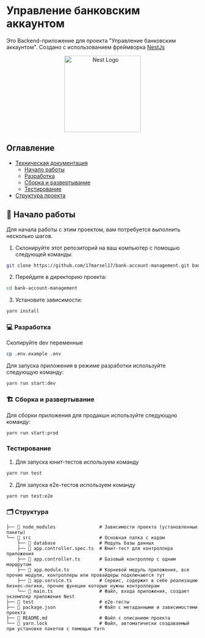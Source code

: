 # Управление банковским аккаунтом

Это Backend-приложение для проекта "Управление банковским аккаунтом". Создано с использованием фреймворка [NestJs](http://nestjs.com/)

<p align="center">
  <a href="http://nestjs.com/" target="blank"><img src="https://nestjs.com/img/logo-small.svg" width="200" alt="Nest Logo" /></a>
</p>

## Оглавление

- [Техническая документация](#оглавление)
  - [Начало работы](#-начало-работы)
  - [Разработка](#-разработка)
  - [Сборка и развертывание](#-сборка-и-развертывание)
  - [Тестирование](#тестирование)
- [Структура проекта](#-структура)

## 🚀 Начало работы

Для начала работы с этим проектом, вам потребуется выполнить несколько шагов.

1. Склонируйте этот репозиторий на ваш компьютер с помощью следующей команды:

```bash
git clone https://github.com/17marsel17/bank-account-management.git bank-account-management
```

2. Перейдите в директорию проекта:

```bash
cd bank-account-management
```

3. Установите зависимости:

```bash
yarn install
```

### 💻 Разработка

Скопируйте dev переменные

```bash
cp .env.example .env
```

Для запуска приложения в режиме разработки используйте следующую команду:

```bash
yarn run start:dev
```

### 🏗️ Сборка и развертывание

Для сборки приложения для продакшн используйте следующую команду:

```bash
yarn run start:prod
```

### Тестирование

1. Для запуска юнит-тестов используем команду

```bash
yarn run test
```

2. Для запуска e2e-тестов используем команду

```bash
yarn run test:e2e
```

### 🗂️ Структура

```
├── 📁 node_modules                # Зависимости проекта (установленные пакеты)
└── 📁 src                         # Основная папка с кодом
    ├── 📁 database                # Модуль базы данных
    ├── 📄 app.controller.spec.ts  # Юнит-тест для контроллера приложения
    ├── 📄 app.controller.ts       # Базовый контроллер с одним маршрутом
    ├── 📄 app.module.ts           # Корневой модуль приложения, все прочие модули, контроллеры или провайдеры подключаются тут
    ├── 📄 app.service.ts          # Сервис, содержит в себе реализацию бизнес-логики, прочие функции которые нужны контроллерам
    └── 📄 main.ts                 # Файл, входа приложения, создает экземпляр приложения Nest
├── 📁 test                        # e2e-тесты
├── 📄 package.json                # Файл с метаданными и зависимостями проекта
├── 📄 README.md                   # Файл с описанием проекта
└── 📄 yarn.lock                   # Файл, автоматически создаваемый при установке пакетов с помощью Yarn
```
